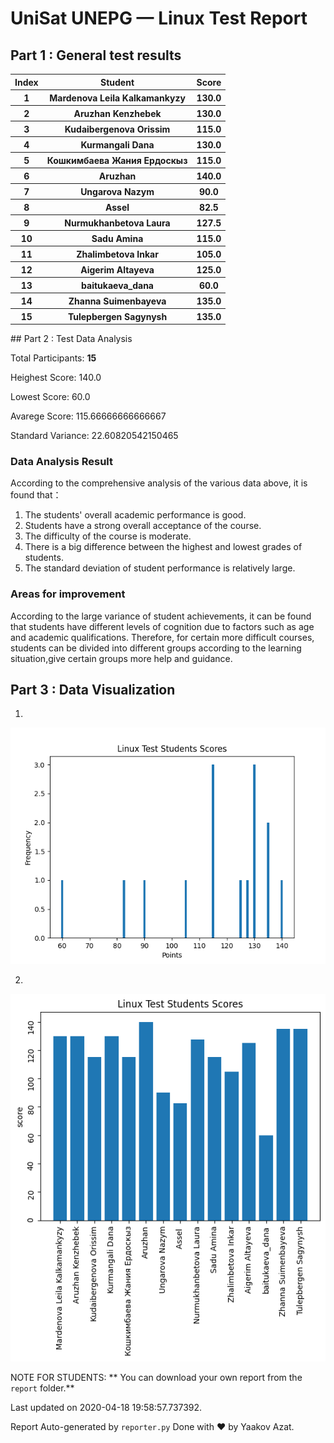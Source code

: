 # UniSat UNEPG — Linux Test Report
## Part 1 : General test results
<table style="width:100%">
 <tr>
    <th>Index</th>
    <th>Student</th>
    <th>Score</th>
  </tr>
   <tr>
    <th>1</th>
    <th>Mardenova Leila Kalkamankyzy</th>
    <th>130.0</th>
   </tr>
   <tr>
    <th>2</th>
    <th>Aruzhan Kenzhebek</th>
    <th>130.0</th>
   </tr>
   <tr>
    <th>3</th>
    <th>Kudaibergenova Orissim</th>
    <th>115.0</th>
   </tr>
   <tr>
    <th>4</th>
    <th>Kurmangali Dana</th>
    <th>130.0</th>
   </tr>
   <tr>
    <th>5</th>
    <th>Кошкимбаева Жания Ердоскыз</th>
    <th>115.0</th>
   </tr>
   <tr>
    <th>6</th>
    <th>Aruzhan</th>
    <th>140.0</th>
   </tr>
   <tr>
    <th>7</th>
    <th>Ungarova Nazym</th>
    <th>90.0</th>
   </tr>
   <tr>
    <th>8</th>
    <th>Assel </th>
    <th>82.5</th>
   </tr>
   <tr>
    <th>9</th>
    <th>Nurmukhanbetova Laura</th>
    <th>127.5</th>
   </tr>
   <tr>
    <th>10</th>
    <th>Sadu Amina</th>
    <th>115.0</th>
   </tr>
   <tr>
    <th>11</th>
    <th>Zhalimbetova Inkar</th>
    <th>105.0</th>
   </tr>
   <tr>
    <th>12</th>
    <th>Aigerim Altayeva</th>
    <th>125.0</th>
   </tr>
   <tr>
    <th>13</th>
    <th>baitukaeva_dana</th>
    <th>60.0</th>
   </tr>
   <tr>
    <th>14</th>
    <th>Zhanna Suimenbayeva</th>
    <th>135.0</th>
   </tr>
   <tr>
    <th>15</th>
    <th>Tulepbergen Sagynysh</th>
    <th>135.0</th>
   </tr>
</table>
## Part 2 : Test Data Analysis

Total Participants: **15**

Heighest Score: 140.0

Lowest Score: 60.0

Avarege Score: 115.66666666666667

Standard Variance: 22.60820542150465

### Data Analysis Result

According to the comprehensive analysis of the various data above, it is found that：

1. The students' overall academic performance is good. 
2. Students have a strong overall acceptance of the course. 
3. The difficulty of the course is moderate. 
4. There is a big difference between the highest and lowest grades of students. 
5. The standard deviation of student performance is relatively large.

### Areas for improvement

According to the large variance of student achievements, it can be found that students have different levels of cognition due to factors such as age and academic qualifications. Therefore, for certain more difficult courses, students can be divided into different groups according to the learning situation,give certain groups more help and guidance.

## Part 3 : Data Visualization

1.  

   ![](./.AzatAI/barchart.png)

2.  

   ![](./.AzatAI/scorechart.png)







NOTE FOR STUDENTS: ** You can download your own report from the `report` folder.**


 Last updated on 2020-04-18 19:58:57.737392.

Report Auto-generated by `reporter.py` Done with &#9829; by Yaakov Azat. 